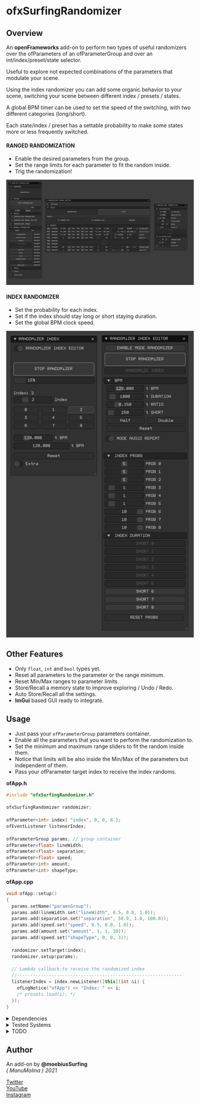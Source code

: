 # ofxSurfingRandomizer

## Overview
An **openFrameworks** add-on to perform two types of useful randomizers over the ofParameters of an ofParameterGroup and over an int/index/preset/state selector.  

Useful to explore not expected combinations of the parameters that modulate your scene.  

Using the index randomizer you can add some organic behavior to your scene, switching your scene between different index / presets / states.  

A global BPM timer can be used to set the speed of the switching, with two different categories (long/short).  

Each state/index / preset has a settable probability to make some states more or less frequently switched. 

#### RANGED RANDOMIZATION 
* Enable the desired parameters from the group.
* Set the range limits for each parameter to fit the random inside.
* Trig the randomization!

![image](/readme_images/Capture.PNG?raw=true "image")  

#### INDEX RANDOMIZER 
* Set the probability for each index.
* Set if the index should stay long or short staying duration.
* Set the global BPM clock speed.

![image](/readme_images/Capture2.PNG?raw=true "image")  

## Other Features
- Only ```float```, ```int``` and ```bool``` types yet.
- Reset all parameters to the parameter or the range minimum.
- Reset Min/Max ranges to parameter limits.
- Store/Recall a memory state to improve exploring / Undo / Redo.
- Auto Store/Recall all the settings.
- **ImGui** based GUI ready to integrate.

## Usage
- Just pass your ```ofParameterGroup``` parameters container.
- Enable all the parameters that you want to perform the randomization to.
- Set the minimum and maximum range sliders to fit the random inside them. 
- Notice that limits will be also inside the Min/Max of the parameters but independent of them.
- Pass your ofParameter<int> target index to receive the index randoms.

**ofApp.h**
```.cpp
#include "ofxSurfingRandomizer.h"

ofxSurfingRandomizer randomizer;

ofParameter<int> index{ "index", 0, 0, 8 };
ofEventListener listenerIndex;

ofParameterGroup params; // group container
ofParameter<float> lineWidth;
ofParameter<float> separation;
ofParameter<float> speed;
ofParameter<int> amount;
ofParameter<int> shapeType;
```

**ofApp.cpp**
```.cpp
void ofApp::setup() 
{
  params.setName("paramsGroup");
  params.add(lineWidth.set("lineWidth", 0.5, 0.0, 1.0));
  params.add(separation.set("separation", 50.0, 1.0, 100.0));
  params.add(speed.set("speed", 0.5, 0.0, 1.0));
  params.add(amount.set("amount", 1, 1, 10));
  params.add(speed.set("shapeType", 0, 0, 3));

  randomizer.setTarget(index);
  randomizer.setup(params);

  // Lambda callback:to receive the randomized index
  //--------------------------------------------------------------
  listenerIndex = index.newListener([this](int &i) {
    ofLogNotice("ofApp") << "Index: " << i;
    /* presets.load(i); */
  });
}
```

<details>
  <summary>Dependencies</summary>
  <p>

Clone these add-ons and include into the **OF PROJECT GENERATOR**:
* [ofxImGui](https://github.com/Daandelange/ofxImGui/). Fork from @**Daandelange**.  
* [ofxImGuiSurfing](https://github.com/moebiussurfing/ofxImGuiSurfing/) 
* [ofxSurfingHelpers](https://github.com/moebiussurfing/ofxSurfingHelpers)  
* [ofxWindowApp](https://github.com/moebiussurfing/ofxWindowApp). Only for some examples.  

*Thanks a lot to all these ofxAddons coders.*  
  </p>
</details>

<details>
  <summary>Tested Systems</summary>
  <p>

  - **Windows 10** / **VS 2017** / **OF ~0.11**
  </p>
</details>

<details>
  <summary>TODO</summary>
  <p>

* Add more types: 2D/3D vectors and colors. Using templates [?] ...  
[ ANY HELP/PULL ON THIS IS APPRECIATED! ]  
* Add Undo Engine to improve exploration.
  </p>
</details>

## Author
An add-on by **@moebiusSurfing**  
*( ManuMolina ) 2021*  

[Twitter](https://twitter.com/moebiussurfing/)  
[YouTube](https://www.youtube.com/channel/UCzUw96_wjmNxyIoFXf84hQg)  
[Instagram](https://www.instagram.com/moebiussurfing/)  
